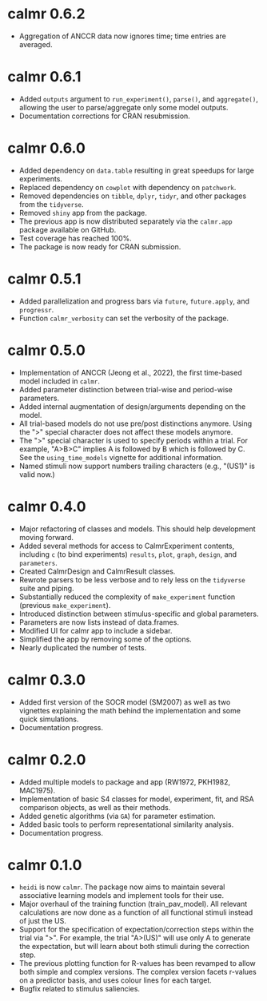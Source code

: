 # calmr 0.6.2
* Aggregation of ANCCR data now ignores time; time entries are averaged.

# calmr 0.6.1
* Added `outputs` argument to `run_experiment()`, `parse()`, and `aggregate()`, allowing the user to parse/aggregate only some model outputs.
* Documentation corrections for CRAN resubmission.

# calmr 0.6.0
* Added dependency on `data.table` resulting in great speedups for large experiments.
* Replaced dependency on `cowplot` with dependency on `patchwork`.
* Removed dependencies on `tibble`, `dplyr`, `tidyr`, and other packages from the `tidyverse`.
* Removed `shiny` app from the package.
* The previous app is now distributed separately via the `calmr.app` package available on GitHub.
* Test coverage has reached 100%.
* The package is now ready for CRAN submission.

# calmr 0.5.1
* Added parallelization and progress bars via `future`, `future.apply`, and `progressr`.
* Function `calmr_verbosity` can set the verbosity of the package.

# calmr 0.5.0
* Implementation of ANCCR (Jeong et al., 2022), the first time-based model included in `calmr`.
* Added parameter distinction between trial-wise and period-wise parameters.
* Added internal augmentation of design/arguments depending on the model.
* All trial-based models do not use pre/post distinctions anymore. Using the ">" special character does not affect these models anymore.
* The ">" special character is used to specify periods within a trial. For example, "A>B>C" implies A is followed by B which is followed by C. See the `using_time_models` vignette for additional information.
* Named stimuli now support numbers trailing characters (e.g., "(US1)" is valid now.)

# calmr 0.4.0
* Major refactoring of classes and models. This should help development moving forward.
* Added several methods for access to CalmrExperiment contents, including `c` (to bind experiments) `results`, `plot`, `graph`, `design`, and `parameters`.
* Created CalmrDesign and CalmrResult classes. 
* Rewrote parsers to be less verbose and to rely less on the `tidyverse` suite and piping.
* Substantially reduced the complexity of `make_experiment` function (previous `make_experiment`).
* Introduced distinction between stimulus-specific and global parameters.
* Parameters are now lists instead of data.frames.
* Modified UI for calmr app to include a sidebar. 
* Simplified the app by removing some of the options.
* Nearly duplicated the number of tests.

# calmr 0.3.0

* Added first version of the SOCR model (SM2007) as well as two vignettes explaining the math behind the implementation and some quick simulations.
* Documentation progress.

# calmr 0.2.0

* Added multiple models to package and app (RW1972, PKH1982, MAC1975).
* Implementation of basic S4 classes for model, experiment, fit, and RSA comparison objects, as well as their methods.
* Added genetic algorithms (via `GA`) for parameter estimation.
* Added basic tools to perform representational similarity analysis.
* Documentation progress.

# calmr 0.1.0

* `heidi` is now `calmr`. The package now aims to maintain several associative learning models and implement tools for their use.
* Major overhaul of the training function (train_pav_model). All relevant calculations are now done as a function of all functional stimuli instead of just the US.
* Support for the specification of expectation/correction steps within the trial via ">". For example, the trial "A>(US)" will use only A to generate the expectation, but will learn about both stimuli during the correction step.
* The previous plotting function for R-values has been revamped to allow both simple and complex versions. The complex version facets r-values on a predictor basis, and uses colour lines for each target.
* Bugfix related to stimulus saliencies.
